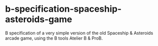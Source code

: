 # b-specification-spaceship-asteroids-game
B specification of a very simple version of the old Spaceship &amp; Asteroids arcade game, using the B tools Atelier B &amp; ProB.

